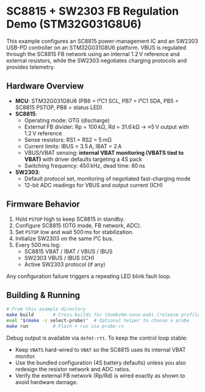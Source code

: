 # SC8815 + SW2303 FB Regulation Demo (STM32G031G8U6)

This example configures an SC8815 power-management IC and an SW2303 USB-PD controller on an STM32G031G8U6 platform. VBUS is regulated through the SC8815 FB network using an internal 1.2 V reference and external resistors, while the SW2303 negotiates charging protocols and provides telemetry.

## Hardware Overview

- **MCU**: STM32G031G8U6 (PB6 = I²C1 SCL, PB7 = I²C1 SDA, PB5 = SC8815 PSTOP, PB8 = status LED)
- **SC8815**:
  - Operating mode: OTG (discharge)
  - External FB divider: Rp = 100 kΩ, Rd = 31.6 kΩ → ≈5 V output with 1.2 V reference
  - Sense resistors: RS1 = RS2 = 5 mΩ
  - Current limits: IBUS = 3.5 A, IBAT = 2 A
  - VBUS/VBAT sensing: **internal VBAT monitoring (VBATS tied to VBAT)** with driver defaults targeting a 4S pack
  - Switching frequency: 450 kHz, dead time: 80 ns
- **SW2303**:
  - Default protocol set, monitoring of negotiated fast-charging mode
  - 12-bit ADC readings for VBUS and output current (ICH)

## Firmware Behavior

1. Hold `PSTOP` high to keep SC8815 in standby.
2. Configure SC8815 (OTG mode, FB network, ADC).
3. Set `PSTOP` low and wait 500 ms for stabilization.
4. Initialize SW2303 on the same I²C bus.
5. Every 500 ms log:
   - SC8815 VBAT / IBAT / VBUS / IBUS
   - SW2303 VBUS / IBUS (ICH)
   - Active SW2303 protocol (if any)

Any configuration failure triggers a repeating LED blink fault loop.

## Building & Running

```bash
# From this example directory
make build       # Cross-builds for thumbv6m-none-eabi (release profile)
eval "$(make -s select-probe)"  # Optional helper to choose a probe
make run         # Flash + run via probe-rs
```

Debug output is available via `defmt-rtt`. To keep the control loop stable:

- Keep `VBATS` hard-wired to `VBAT` so the SC8815 uses its internal VBAT monitor.
- Use the bundled configuration (4S battery defaults) unless you also redesign the resistor network and ADC ratios.
- Verify the external FB network (Rp/Rd) is wired exactly as shown to avoid hardware damage.
